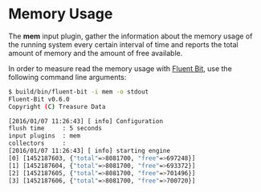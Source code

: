 # Memory Usage

The __mem__ input plugin, gather the information about the memory usage of the running system every certain interval of time and reports the total amount of memory and the amount of free available.

In order to measure read the memory usage with [Fluent Bit](http://fluentbit.io), use the  following command line arguments:

```bash
$ build/bin/fluent-bit -i mem -o stdout
Fluent-Bit v0.6.0
Copyright (C) Treasure Data

[2016/01/07 11:26:43] [ info] Configuration
flush time     : 5 seconds
input plugins  : mem
collectors     :
[2016/01/07 11:26:43] [ info] starting engine
[0] [1452187603, {"total"=>8081700, "free"=>697248}]
[1] [1452187604, {"total"=>8081700, "free"=>693372}]
[2] [1452187605, {"total"=>8081700, "free"=>701496}]
[3] [1452187606, {"total"=>8081700, "free"=>700720}]
```
